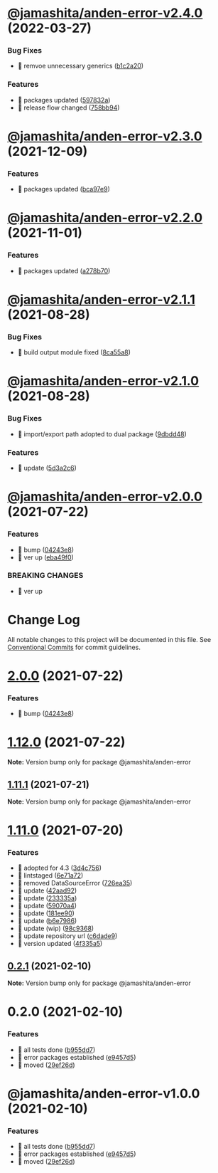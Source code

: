 # [@jamashita/anden-error-v2.4.0](https://github.com/jamashita/anden/compare/@jamashita/anden-error-v2.3.0...@jamashita/anden-error-v2.4.0) (2022-03-27)


### Bug Fixes

* 🐛 remvoe unnecessary generics ([b1c2a20](https://github.com/jamashita/anden/commit/b1c2a2068c8aa9d28de8b458f3e22125e109a792))


### Features

* 🎸 packages updated ([597832a](https://github.com/jamashita/anden/commit/597832ab87672be36f59af50683c99e210143866))
* 🎸 release flow changed ([758bb94](https://github.com/jamashita/anden/commit/758bb94e49fc3b150297bf9dcfa5d93448c8a26a))

# [@jamashita/anden-error-v2.3.0](https://github.com/jamashita/anden/compare/@jamashita/anden-error-v2.2.0...@jamashita/anden-error-v2.3.0) (2021-12-09)


### Features

* 🎸 packages updated ([bca97e9](https://github.com/jamashita/anden/commit/bca97e94d4f336504cb041cd8609663f862c97b6))

# [@jamashita/anden-error-v2.2.0](https://github.com/jamashita/anden/compare/@jamashita/anden-error-v2.1.1...@jamashita/anden-error-v2.2.0) (2021-11-01)


### Features

* 🎸 packages updated ([a278b70](https://github.com/jamashita/anden/commit/a278b703a9eab0bfcc0904f8a73c4ad1e7355b12))

# [@jamashita/anden-error-v2.1.1](https://github.com/jamashita/anden/compare/@jamashita/anden-error-v2.1.0...@jamashita/anden-error-v2.1.1) (2021-08-28)


### Bug Fixes

* 🐛 build output module fixed ([8ca55a8](https://github.com/jamashita/anden/commit/8ca55a84119c3b0e1a3d3fed5ba3f416f827910e))

# [@jamashita/anden-error-v2.1.0](https://github.com/jamashita/anden/compare/@jamashita/anden-error-v2.0.0...@jamashita/anden-error-v2.1.0) (2021-08-28)


### Bug Fixes

* 🐛 import/export path adopted to dual package ([9dbdd48](https://github.com/jamashita/anden/commit/9dbdd4877ccc5996da69bca73b58e2bdcc436880))


### Features

* 🎸 update ([5d3a2c6](https://github.com/jamashita/anden/commit/5d3a2c69a6c5902abb7cb1be800fae9847e0846e))

# [@jamashita/anden-error-v2.0.0](https://github.com/jamashita/anden/compare/@jamashita/anden-error-v1.10.0...@jamashita/anden-error-v2.0.0) (2021-07-22)


### Features

* 🎸 bump ([04243e8](https://github.com/jamashita/anden/commit/04243e869e329b77ae07ba84513ed50c41389db4))
* 🎸 ver up ([eba49f0](https://github.com/jamashita/anden/commit/eba49f0ff04f1695ff5f64c98d6ecf22be7ad236))


### BREAKING CHANGES

* 🧨 ver up

# Change Log

All notable changes to this project will be documented in this file.
See [Conventional Commits](https://conventionalcommits.org) for commit guidelines.

# [2.0.0](https://github.com/jamashita/anden.git/packages/error/compare/@jamashita/anden-error@1.11.1...@jamashita/anden-error@2.0.0) (2021-07-22)


### Features

* 🎸 bump ([04243e8](https://github.com/jamashita/anden.git/packages/error/commit/04243e869e329b77ae07ba84513ed50c41389db4))





# [1.12.0](https://github.com/jamashita/anden.git/packages/error/compare/@jamashita/anden-error@1.11.1...@jamashita/anden-error@1.12.0) (2021-07-22)

**Note:** Version bump only for package @jamashita/anden-error





## [1.11.1](https://github.com/jamashita/anden.git/packages/error/compare/@jamashita/anden-error@1.11.0...@jamashita/anden-error@1.11.1) (2021-07-21)

**Note:** Version bump only for package @jamashita/anden-error





# [1.11.0](https://github.com/jamashita/anden.git/packages/error/compare/@jamashita/anden-error@0.2.1...@jamashita/anden-error@1.11.0) (2021-07-20)


### Features

* 🎸 adopted for 4.3 ([3d4c756](https://github.com/jamashita/anden.git/packages/error/commit/3d4c7560067d29ce94e6ea01fd79e171ccd764e5))
* 🎸 lintstaged ([6e71a72](https://github.com/jamashita/anden.git/packages/error/commit/6e71a72c8c47b08166f22c02a881af51a5d6f84f))
* 🎸 removed DataSourceError ([726ea35](https://github.com/jamashita/anden.git/packages/error/commit/726ea35073f6019763649bb4eba5e30b7b410a3f))
* 🎸 update ([42aad92](https://github.com/jamashita/anden.git/packages/error/commit/42aad92038213508827aa50287a9bdef153c7e97))
* 🎸 update ([233335a](https://github.com/jamashita/anden.git/packages/error/commit/233335a44b9e6c4015cfeb8578ba12d7cf253810))
* 🎸 update ([59070a4](https://github.com/jamashita/anden.git/packages/error/commit/59070a4b4b5240198df44cc9390423bedbe20f71))
* 🎸 update ([181ee90](https://github.com/jamashita/anden.git/packages/error/commit/181ee903f4e54a87120e534b790c48c69f1b426e))
* 🎸 update ([b6e7986](https://github.com/jamashita/anden.git/packages/error/commit/b6e7986abb78e1ba62c2efe834081595e6ca7af3))
* 🎸 update (wip) ([98c9368](https://github.com/jamashita/anden.git/packages/error/commit/98c9368afd959c38d7e9d07cbda0658a12add0ba))
* 🎸 update repository url ([c6dade9](https://github.com/jamashita/anden.git/packages/error/commit/c6dade9fd10eb259cda87b1b9c88ad196e28776d))
* 🎸 version updated ([4f335a5](https://github.com/jamashita/anden.git/packages/error/commit/4f335a542a517369ceb7d041c315e5670475ece0))





## [0.2.1](https://github.com/jamashita/anden.git/packages/error/compare/@jamashita/anden-error@0.2.0...@jamashita/anden-error@0.2.1) (2021-02-10)

**Note:** Version bump only for package @jamashita/anden-error





# 0.2.0 (2021-02-10)


### Features

* 🎸 all tests done ([b955dd7](https://github.com/jamashita/anden.git/packages/error/commit/b955dd757cc19c309b36ff06b55725fec3e21cc0))
* 🎸 error packages established ([e9457d5](https://github.com/jamashita/anden.git/packages/error/commit/e9457d5f00c56922769293e1e9f291e2025f4d97))
* 🎸 moved ([29ef26d](https://github.com/jamashita/anden.git/packages/error/commit/29ef26d9403ae718720fa9706f01c860b9a5d79a))





# @jamashita/anden-error-v1.0.0 (2021-02-10)


### Features

* 🎸 all tests done ([b955dd7](https://github.com/jamashita/anden/commit/b955dd757cc19c309b36ff06b55725fec3e21cc0))
* 🎸 error packages established ([e9457d5](https://github.com/jamashita/anden/commit/e9457d5f00c56922769293e1e9f291e2025f4d97))
* 🎸 moved ([29ef26d](https://github.com/jamashita/anden/commit/29ef26d9403ae718720fa9706f01c860b9a5d79a))

